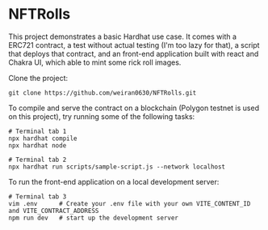 # NFTRolls

This project demonstrates a basic Hardhat use case. It comes with a ERC721 contract, a test without actual testing (I'm too lazy for that), a script that deploys that contract, and an front-end application built with react and Chakra UI, which able to mint some rick roll images.

Clone the project:

```shell
git clone https://github.com/weiran0630/NFTRolls.git
```

To compile and serve the contract on a blockchain (Polygon testnet is used on this project), try running some of the following tasks:

```shell
# Terminal tab 1
npx hardhat compile
npx hardhat node

# Terminal tab 2
npx hardhat run scripts/sample-script.js --network localhost
```

To run the front-end application on a local development server:

```shell
# Terminal tab 3
vim .env      # Create your .env file with your own VITE_CONTENT_ID and VITE_CONTRACT_ADDRESS
npm run dev   # start up the development server
```
